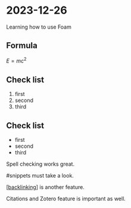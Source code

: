 # 2023-12-26
Learning how to use Foam 
## Formula
$E=mc^2$

## Check list
1. first
2. second
3. third

## Check list
- first
- second
- third

Spell checking works great.

#snippets must take a look.

[[backlinking]] is another feature.

Citations and Zotero feature is important as well.











[//begin]: # "Autogenerated link references for markdown compatibility"
[backlinking]: docs%2Fbacklinking "Backlinking"
[//end]: # "Autogenerated link references"